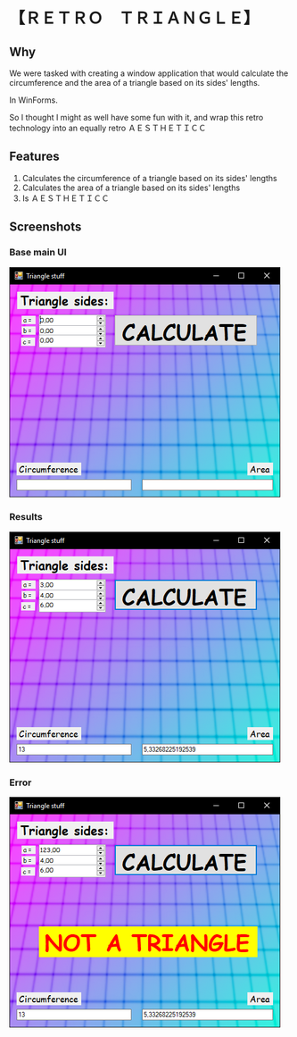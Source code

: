 # 【ＲＥＴＲＯ　ＴＲＩＡＮＧＬＥ】

## Why

We were tasked with creating a window application that would calculate the circumference and the area of a triangle based on its sides' lengths.

In WinForms.

So I thought I might as well have some fun with it, and wrap this retro technology into an equally retro ＡＥＳＴＨＥＴＩＣＣ

## Features

1. Calculates the circumference of a triangle based on its sides' lengths
2. Calculates the area of a triangle based on its sides' lengths
3. Is ＡＥＳＴＨＥＴＩＣＣ

## Screenshots

### Base main UI

![Main UI](img/1.png)

### Results

![Calculations](img/2.png)

### Error

![Error handling](img/3.png)
